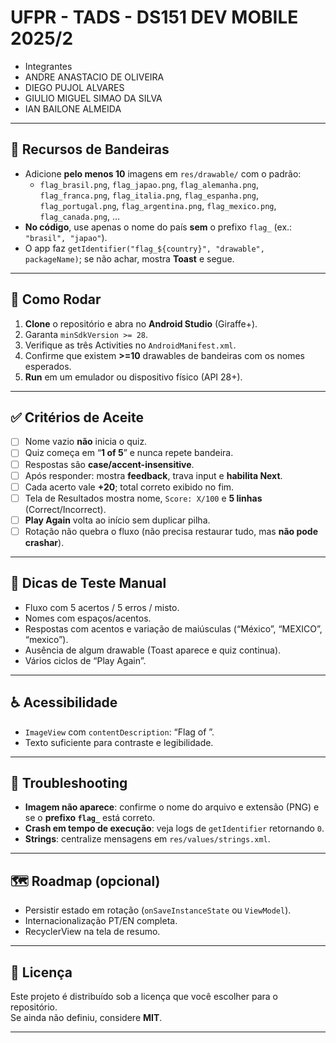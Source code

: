 # UFPR - TADS - DS151 DEV MOBILE 2025/2

- Integrantes
- ANDRE ANASTACIO DE OLIVEIRA
- DIEGO PUJOL ALVARES
- GIULIO MIGUEL SIMAO DA SILVA
- IAN BAILONE ALMEIDA


---

## 🧩 Recursos de Bandeiras

- Adicione **pelo menos 10** imagens em `res/drawable/` com o padrão:
  - `flag_brasil.png`, `flag_japao.png`, `flag_alemanha.png`, `flag_franca.png`, `flag_italia.png`, `flag_espanha.png`, `flag_portugal.png`, `flag_argentina.png`, `flag_mexico.png`, `flag_canada.png`, …
- **No código**, use apenas o nome do país **sem** o prefixo `flag_` (ex.: `"brasil", "japao"`).
- O app faz `getIdentifier("flag_${country}", "drawable", packageName)`; se não achar, mostra **Toast** e segue.

---

## 🚀 Como Rodar

1. **Clone** o repositório e abra no **Android Studio** (Giraffe+).
2. Garanta `minSdkVersion >= 28`.
3. Verifique as três Activities no `AndroidManifest.xml`.
4. Confirme que existem **>=10** drawables de bandeiras com os nomes esperados.
5. **Run** em um emulador ou dispositivo físico (API 28+).

---

## ✅ Critérios de Aceite

- [ ] Nome vazio **não** inicia o quiz.
- [ ] Quiz começa em “**1 of 5**” e nunca repete bandeira.
- [ ] Respostas são **case/accent-insensitive**.
- [ ] Após responder: mostra **feedback**, trava input e **habilita Next**.
- [ ] Cada acerto vale **+20**; total correto exibido no fim.
- [ ] Tela de Resultados mostra nome, `Score: X/100` e **5 linhas** (Correct/Incorrect).
- [ ] **Play Again** volta ao início sem duplicar pilha.
- [ ] Rotação não quebra o fluxo (não precisa restaurar tudo, mas **não pode crashar**).

---

## 🔎 Dicas de Teste Manual

- Fluxo com 5 acertos / 5 erros / misto.
- Nomes com espaços/acentos.
- Respostas com acentos e variação de maiúsculas (“México”, “MEXICO”, “mexico”).
- Ausência de algum drawable (Toast aparece e quiz continua).
- Vários ciclos de “Play Again”.

---

## ♿ Acessibilidade

- `ImageView` com `contentDescription`: “Flag of <country>”.
- Texto suficiente para contraste e legibilidade.

---

## 🔧 Troubleshooting

- **Imagem não aparece**: confirme o nome do arquivo e extensão (PNG) e se o **prefixo `flag_`** está correto.
- **Crash em tempo de execução**: veja logs de `getIdentifier` retornando `0`.
- **Strings**: centralize mensagens em `res/values/strings.xml`.

---

## 🗺️ Roadmap (opcional)

- Persistir estado em rotação (`onSaveInstanceState` ou `ViewModel`).
- Internacionalização PT/EN completa.
- RecyclerView na tela de resumo.

---

## 📜 Licença

Este projeto é distribuído sob a licença que você escolher para o repositório.  
Se ainda não definiu, considere **MIT**.

---
